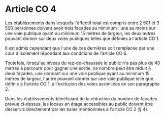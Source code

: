 # Article CO 4

Les établissements dans lesquels l'effectif total est compris entre 2 501 et 3 500 personnes doivent avoir trois façades au minimum : une au moins sur une voie publique ayant au minimum 15 mètres de largeur, les deux autres pouvant donner sur deux voies publiques telles que définies à l'article CO 1.

Il est admis cependant que l'une de ces dernières soit remplacée par une cour d'isolement répondant aux conditions de l'article CO 6.

Toutefois, lorsqu'au niveau du rez-de-chaussée le public n'a pas plus de 40 mètres à parcourir pour gagner une sortie, ce nombre peut être réduit à deux façades, une donnant sur une voie publique ayant au minimum 15 mètres de largeur, l'autre pouvant donner sur une voie publique telle que définie à l'article CO 1, à l'exclusion des voies assimilées en son paragraphe 2.

Dans les établissements bénéficiant de la réduction du nombre de façades prévue ci-dessus, les locaux en étage accessibles au public doivent être desservis directement par les baies mentionnées à l'article CO 2 (§ 4).
